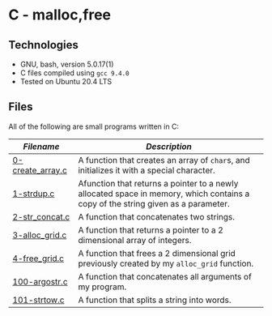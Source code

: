 # C - malloc,free

## Technologies

  * GNU, bash, version 5.0.17(1)
  * C files compiled using `gcc 9.4.0`
  * Tested on Ubuntu 20.4 LTS

## Files 

All of the following are small programs written in C:

| ***Filename*** | ***Description*** |
|----------------|-------------------|
|[0-create_array.c](0-create_array.c)| A function that creates an array of `char`s, and initializes it with a special character. |
|[1-strdup.c](1-strdup.c)| Afunction that returns a pointer to a newly allocated space in memory, which contains a copy of the string given as a parameter. |
|[2-str_concat.c](2-str_concat.c)| A function that concatenates two strings. |
|[3-alloc_grid.c](3-alloc_grid.c)| A function that returns a pointer to a 2 dimensional array of integers. |
|[4-free_grid.c](4-free_grid.c)| A function that frees a 2 dimensional grid previously created by my `alloc_grid` function. |
|[100-argostr.c](100-argostr.c)| A function that concatenates all arguments of my program. |
|[101-strtow.c](101-strtow.c)| A function that splits a string into words. | 
